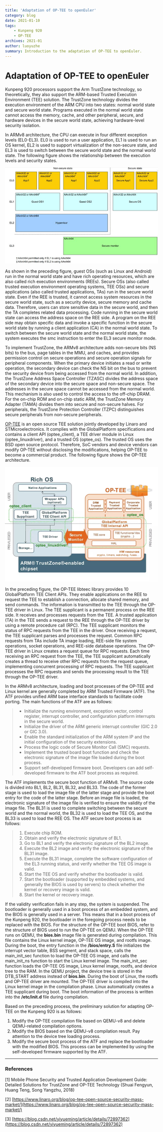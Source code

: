 ```yaml
---
title: 'Adaptation of OP-TEE to openEuler'
category: blog 
date: 2021-01-10
tags:     
    - Kunpeng 920   
    - OP-TEE   
archives: 2021-01
author: luoyuzhe
summary: Introduction to the adaptation of OP-TEE to openEuler.
---
```


# Adaptation of OP-TEE to openEuler

Kunpeng 920 processors support the Arm TrustZone technology, so theoretically, they also support the ARM-based Trusted Execution Environment (TEE) solution. The TrustZone technology divides the execution environment of the ARM CPU into two states: normal world state and secure world state. Programs executed in the normal world state cannot access the memory, cache, and other peripheral, secure, and hardware devices in the secure world state, achieving hardware-level security isolation.

In ARMv8 architecture, the CPU can execute in four different exception levels (EL0-EL3). EL0 is used to run a user application, EL1 is used to run an OS kernel, EL2 is used to support virtualization of the non-secure state, and EL3 is used to switch between the secure world state and the normal world state. The following figure shows the relationship between the execution levels and security states.

![](./Execution-Level.jpg)



As shown in the preceding figure, guest OSs (such as Linux and Android) run in the normal world state and have rich operating resources, which are also called rich execution environments (REEs). Secure OSs (also called trusted execution environment operating systems, TEE OSs) and secure applications (also called trusted applications, TAs) run in the secure world state. Even if the REE is trusted, it cannot access system resources in the secure world state, such as a security device, secure memory and cache data. Therefore, users can store sensitive data in the secure world, and then the TA completes related data processing. Code running in the secure world state can access the address space on the REE side. A program on the REE side may obtain specific data and invoke a specific function in the secure world state by running a client application (CA) in the normal world state. To switch between the secure world state and the normal world state, the system executes the smc instruction to enter the EL3 secure monitor mode.

To implement TrustZone, the ARMv8 architecture adds non-secure bits (NS bits) to the bus, page tables in the MMU, and caches, and provides permission control on secure operations and secure operation signals for peripheral components. When the primary device initiates a read or write operation, the secondary device can check the NS bit on the bus to prevent the security device from being accessed from the normal world. In addition, the TrustZone Address Space Controller (TZASC) divides the address space of the secondary device into the secure space and non-secure space. The addresses in the secure space cannot be accessed from the normal world. This mechanism is also used to control the access to the off-chip DRAM. For the on-chip ROM and on-chip static ARM, the TrustZone Memory Adapter (TAMA) divides them into secure and non-secure halves. For peripherals, the TrustZone Protection Controller (TZPC) distinguishes secure peripherals from non-secure peripherals.

[OP-TEE](https://github.com/OP-TEE) is an open source TEE solution jointly developed by Linaro and STMicroelectronics. It complies with the GlobalPlatform specifications and contains a client API (optee_client), a TEE driver module in Linux (optee_linuxdriver), and a trusted OS (optee_os). The trusted OS uses the BSD open source protocol. Therefore, SoC vendors and device vendors can modify OP-TEE without disclosing the modifications, helping OP-TEE to become a commercial product. The following figure shows the OP-TEE architecture.

![](./Architecture.jpg)  

In the preceding figure, the OP-TEE libteec library provides 10 GlobalPlatform TEE Client APIs. They enable applications on the REE to request the TEE to establish a connection, allocate shared memory, and send commands. The information is transmitted to the TEE through the OP-TEE driver in Linux. The TEE supplicant is a permanent process on the REE side. It receives and processes requests from the TEE. A trusted application (TA) in the TEE sends a request to the REE through the OP-TEE driver by using a remote procedure call (RPC). The TEE supplicant monitors the status of RPC requests from the TEE in the driver. Once receiving a request, the TEE supplicant parses and processes the request. Common RPC requests from TAs include TA image loading, REE-side file system operations, socket operations, and REE-side database operations. The OP-TEE driver in Linux creates a request queue for RPC requests. Each time receiving an RPC request from the TEE, the TEE supplicant automatically creates a thread to receive other RPC requests from the request queue, implementing concurrent processing of RPC requests. The TEE supplicant processes the RPC requests and sends the processing result to the TEE through the OP-TEE driver.

In the ARMv8 architecture, loading and boot processes of the OP-TEE and Linux kernel are generally completed by ARM Trusted Firmware (ATF). The ATF provides unified ARM base interface standards to facilitate code porting. The main functions of the ATF are as follows:

> - Initialize the running environment, exception vector, control register, interrupt controller, and configuration platform interrupts in the secure world.
> - Initialize the driver of the ARM generic interrupt controller (GIC 2.0 or GIC 3.0).
> - Enable the standard initialization of the ARM system IP and the initial configuration of the security extensions.
> - Process the logic code of Secure Monitor Call (SMC) requests.
> - Implement the trusted board boot function and check the electronic signature of the image file loaded during the boot process.
> - Support self-developed firmware boot. Developers can add self-developed firmware to the ATF boot process as required.

The ATF implements the secure boot function of ARMv8. The source code is divided into BL1, BL2, BL31, BL32, and BL33. The code of the former stage is used to load the image file of the latter stage and provide the boot entry for the code of the latter stage. Before an image file is loaded, the electronic signature of the image file is verified to ensure the validity of the image file. The BL31 is used to complete switching between the secure world and the normal world, the BL32 is used to load the TEE OS, and the BL33 is used to load the REE OS. The ATF secure boot process is as follows:

> 1. Execute chip ROM.
> 2. Obtain and verify the electronic signature of BL1.
> 3. Go to BL1 and verify the electronic signature of the BL2 image.
> 4. Execute the BL2 image and verify the electronic signature of the BL31 image.
> 5. Execute the BL31 image, complete the software configuration of the EL3 running status, and verify whether the TEE OS image is valid.
> 6. Start the TEE OS and verify whether the bootloader is valid.
> 7. Start the bootloader (supported by embedded systems, and generally the BIOS is used by servers) to check whether the kernel or recovery image is valid.
> 8. Start the kernel or recovery image.

If the validity verification fails in any step, the system is suspended. The bootloader is generally used in a boot process of an embedded system, and the BIOS is generally used in a server. This means that in a boot process of the Kunpeng 920, the bootloader in the foregoing process needs to be replaced with the BIOS. For the structure of the OP-TEE boot BIOS, refer to the structure of BIOS used to run the OP-TEE on QEMU. When the OP-TEE runs on QEMU, the **bios.bin** image file is generated during compilation. This file contains the Linux kernel image, OP-TEE OS image, and rootfs image. During the boot, the entry function in the **/bios/entry.S** file initializes the interrupt vector table, BSS segment, and stack space, calls the main_init_sec function to load the OP-TEE OS image, and calls the main_init_ns function to start the Linux kernel image. The main_init_sec function loads the OP-TEE OS image, Linux kernel image, rootfs, and device tree to the RAM. In the QEMU project, the device tree is stored in the DTB_START address instead of **bios.bin**. During the boot of Linux, the rootfs and OP-TEE driver are mounted. The OP-TEE driver is compiled into the Linux kernel image in the compilation phase. Linux automatically creates a TEE supplicant during boot. The boot information of the process is written into the **/etc/init.d** file during compilation.

Based on the preceding process, the preliminary solution for adapting OP-TEE on the Kunpeng 920 is as follows:

1. Modify the OP-TEE compilation file based on QEMU-v8 and delete QEMU-related compilation options.
2. Modify the BIOS based on the QEMU-v8 compilation result. Pay attention to the device tree loading process.
3. Modify the secure boot process of the ATF and replace the bootloader with the modified BIOS. This process can be implemented by using the self-developed firmware supported by the ATF.





------

### References

[1] Mobile Phone Security and Trusted Application Development Guide: Detailed Solutions for TrustZone and OP-TEE Technology (Shuai Fengyun, Huang Teng, Song Yangzhu, 2018)

[2] [https://www.linaro.org/blog/op-tee-open-source-security-mass-market/](https://www.linaro.org/blog/op-tee-open-source-security-mass-market/)

[3] [https://blog.csdn.net/yiyueming/article/details/72897362](https://blog.csdn.net/yiyueming/article/details/72897362)